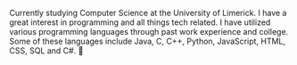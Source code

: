 Currently studying Computer Science at the University of Limerick. I have a great interest in programming and all things tech related. I have utilized various programming languages through past work experience and college. Some of these languages include Java, C, C++, Python, JavaScript, HTML, CSS, SQL and C#. 👋

<!--
**oisbert/oisbert** is a ✨ _special_ ✨ repository because its `README.md` (this file) appears on your GitHub profile.

Here are some ideas to get you started:

- 🔭 I’m currently working on ...
- 🌱 I’m currently learning ...
- 👯 I’m looking to collaborate on ...
- 🤔 I’m looking for help with ...
- 💬 Ask me about ...
- 📫 How to reach me: ...
- 😄 Pronouns: ...
- ⚡ Fun fact: ...
-->
